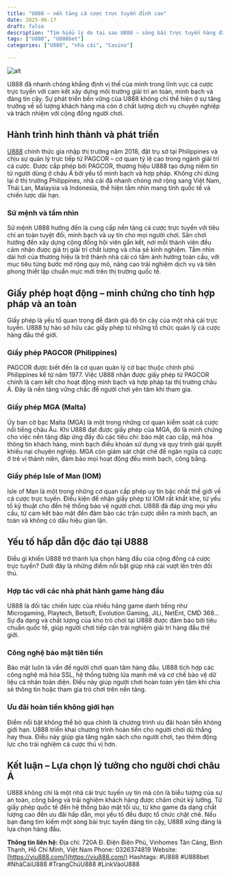 ```yaml
---
title: "U888 – nền tảng cá cược trực tuyến đỉnh cao"
date: 2025-06-17
draft: false
description: "Tìm hiểu lý do tại sao U888 – sòng bài trực tuyến hàng đầu châu Á – được người chơi tin tưởng về uy tín quốc tế, bảo mật tối đa và ưu đãi hoàn tiền hấp dẫn."
tags: ["U888", "U888bet"]
categories: ["U888", "nhà cái", "Casino"]

---
```

![alt](https://viu888.com/wp-content/uploads/2025/05/dang-ky-tai-khoan-moi-tang-ngay-88k.webp)

U888 đã nhanh chóng khẳng định vị thế của mình trong lĩnh vực cá cược trực tuyến với cam kết xây dựng môi trường giải trí an toàn, minh bạch và đáng tin cậy. Sự phát triển bền vững của U888 không chỉ thể hiện ở sự tăng trưởng về số lượng khách hàng mà còn ở chất lượng dịch vụ chuyên nghiệp và trách nhiệm với cộng đồng người chơi.

## Hành trình hình thành và phát triển

[U888](https://viu888.com/) chính thức gia nhập thị trường năm 2018, đặt trụ sở tại Philippines và chịu sự quản lý trực tiếp từ PAGCOR – cơ quan tỷ lệ cao trong ngành giải trí cá cược. Được cấp phép bởi PAGCOR, thương hiệu U888 tạo dựng niềm tin từ người dùng ở châu Á bởi yếu tố minh bạch và hợp pháp. Không chỉ dừng lại ở thị trường Philippines, nhà cái đã nhanh chóng mở rộng sang Việt Nam, Thái Lan, Malaysia và Indonesia, thể hiện tầm nhìn mang tính quốc tế và chiến lược dài hạn.

### Sứ mệnh và tầm nhìn

Sứ mệnh U888 hướng đến là cung cấp nền tảng cá cược trực tuyến với tiêu chí an toàn tuyệt đối, minh bạch và uy tín cho mọi người chơi. Sân chơi hướng đến xây dựng cộng đồng hội viên gắn kết, nơi mỗi thành viên đều cảm nhận được giá trị giải trí chất lượng và chia sẻ kinh nghiệm. Tầm nhìn dài hơi của thương hiệu là trở thành nhà cái có tầm ảnh hưởng toàn cầu, với mục tiêu từng bước mở rộng quy mô, nâng cao trải nghiệm dịch vụ và tiên phong thiết lập chuẩn mực mới trên thị trường quốc tế.

## Giấy phép hoạt động – minh chứng cho tính hợp pháp và an toàn

Giấy phép là yếu tố quan trọng để đánh giá độ tin cậy của một nhà cái trực tuyến. U888 tự hào sở hữu các giấy phép từ những tổ chức quản lý cá cược hàng đầu thế giới.

### Giấy phép PAGCOR (Philippines)

PAGCOR được biết đến là cơ quan quản lý cờ bạc thuộc chính phủ Philippines kể từ năm 1977. Việc U888 nhận được giấy phép từ PAGCOR chính là cam kết cho hoạt động minh bạch và hợp pháp tại thị trường châu Á. Đây là nền tảng vững chắc để người chơi yên tâm khi tham gia.

### Giấy phép MGA (Malta)

Ủy ban cờ bạc Malta (MGA) là một trong những cơ quan kiểm soát cá cược nổi tiếng châu Âu. Khi U888 đạt được giấy phép của MGA, đó là minh chứng cho việc nền tảng đáp ứng đầy đủ các tiêu chí: bảo mật cao cấp, mã hóa thông tin khách hàng, minh bạch điều khoản sử dụng và quy trình giải quyết khiếu nại chuyên nghiệp. MGA còn giám sát chặt chẽ để ngăn ngừa cá cược ở trẻ vị thành niên, đảm bảo mọi hoạt động đều minh bạch, công bằng.

### Giấy phép Isle of Man (IOM)

Isle of Man là một trong những cơ quan cấp phép uy tín bậc nhất thế giới về cá cược trực tuyến. Điều kiện để nhận giấy phép từ IOM rất khắt khe, từ yếu tố kỹ thuật cho đến hệ thống bảo vệ người chơi. U888 đã đáp ứng mọi yêu cầu, từ cam kết bảo mật đến đảm bảo các trận cược diễn ra minh bạch, an toàn và không có dấu hiệu gian lận.

## Yếu tố hấp dẫn độc đáo tại U888

Điều gì khiến U888 trở thành lựa chọn hàng đầu của cộng đồng cá cược trực tuyến? Dưới đây là những điểm nổi bật giúp nhà cái vượt lên trên đối thủ.

### Hợp tác với các nhà phát hành game hàng đầu

U888 là đối tác chiến lược của nhiều hãng game danh tiếng như Microgaming, Playtech, Betsoft, Evolution Gaming, JiLi, NetEnt, CMD 368… Sự đa dạng và chất lượng của kho trò chơi tại U888 được đảm bảo bởi tiêu chuẩn quốc tế, giúp người chơi tiếp cận trải nghiệm giải trí hàng đầu thế giới.

### Công nghệ bảo mật tiên tiến

Bảo mật luôn là vấn đề người chơi quan tâm hàng đầu. U888 tích hợp các công nghệ mã hóa SSL, hệ thống tường lửa mạnh mẽ và cơ chế bảo vệ dữ liệu cá nhân toàn diện. Điều này giúp người chơi hoàn toàn yên tâm khi chia sẻ thông tin hoặc tham gia trò chơi trên nền tảng.

### Ưu đãi hoàn tiền không giới hạn

Điểm nổi bật không thể bỏ qua chính là chương trình ưu đãi hoàn tiền không giới hạn. U888 triển khai chương trình hoàn tiền cho người chơi dù thắng hay thua. Điều này giúp gia tăng ngân sách cho người chơi, tạo thêm động lực cho trải nghiệm cá cược thú vị hơn.

## Kết luận – Lựa chọn lý tưởng cho người chơi châu Á

U888 không chỉ là một nhà cái trực tuyến uy tín mà còn là biểu tượng của sự an toàn, công bằng và trải nghiệm khách hàng được chăm chút kỹ lưỡng. Từ giấy phép quốc tế đến hệ thống bảo mật tối ưu, từ kho game đa dạng chất lượng cao đến ưu đãi hấp dẫn, mọi yếu tố đều được tổ chức chặt chẽ. Nếu bạn đang tìm kiếm một sòng bài trực tuyến đáng tin cậy, U888 xứng đáng là lựa chọn hàng đầu.

**Thông tin liên hệ:**
Địa chỉ: 720A Đ. Điện Biên Phủ, Vinhomes Tân Cảng, Bình Thạnh, Hồ Chí Minh, Việt Nam
Phone: 0326374819
Website: [https://viu888.com/](https://viu888.com/)
Hashtags: #U888 #U888bet #NhàCáiU888 #TrangChủU888 #LinkVàoU888